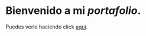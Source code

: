 # Bienvenido a mi _portafolio_. 

Puedes verlo haciendo click [aquí](https://domin113.github.io/Portfolio/).
